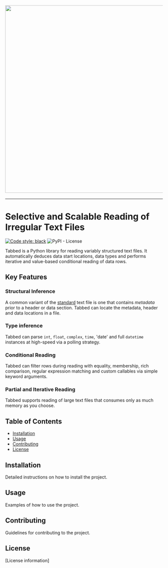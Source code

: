 <h1 align="center">
    <img src="https://github.com/mscaudill/tabbed/blob/master/docs/imgs/namedlogo.png" 
    style="width:600px;height:auto;"/>
</h1>

-----------------

# Selective and Scalable Reading of Irregular Text Files


[![Code style: black](https://img.shields.io/badge/code%20style-black-000000.svg)](https://github.com/psf/black)
![PyPI - License](https://img.shields.io/pypi/l/openseize?color=teal)


Tabbed is a Python library for reading variably structured text files. It
automatically deduces data start locations, data types and performs iterative
and value-based conditional reading of data rows.

## Key Features

### Structural Inference
A common variant of the [standard]() text file is one that contains *metadata*
prior to a header or data section. Tabbed can locate the metadata, header and
data locations in a file.

### Type inference
Tabbed can parse `int`, `float`, `complex`, `time`, 'date' and full `datetime`
instances at high-speed via a polling strategy.

### Conditional Reading
Tabbed can filter rows during reading with equality, membership, rich
comparison, regular expression matching and custom callables via simple keyword
arguments.

### Partial and Iterative Reading
Tabbed supports reading of large text files that consumes only as much memory as
you choose.


## Table of Contents

*   [Installation](#installation)
*   [Usage](#usage)
*   [Contributing](#contributing)
*   [License](#license)

## Installation

Detailed instructions on how to install the project.

## Usage

Examples of how to use the project.

## Contributing

Guidelines for contributing to the project.

## License

[License information]


